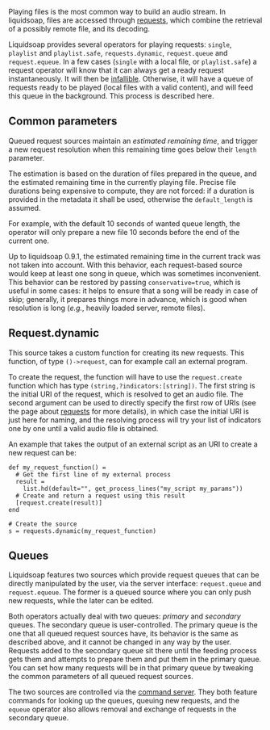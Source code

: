 Playing files is the most common way to build an audio stream.
In liquidsoap, files are accessed through [requests](requests.html),
which combine the retrieval of a possibly remote file, and its
decoding.

Liquidsoap provides several operators for playing requests:
`single`, `playlist` and `playlist.safe`,
`requests.dynamic`, `request.queue` and `request.equeue`.
In a few cases (`single` with a local file,
or `playlist.safe`) a request operator will know
that it can always get a ready request instantaneously.
It will then be [infallible](sources.html).
Otherwise, it will have a queue of requests ready
to be played (local files with a valid content), and will
feed this queue in the background.
This process is described here.

Common parameters
-----------------
Queued request sources maintain an *estimated remaining time*,
and trigger a new request resolution when this remaining time
goes below their `length` parameter.

The estimation is based on the duration of files prepared in the queue,
and the estimated remaining time in the currently playing file.
Precise file durations being expensive to compute, they are not
forced: if a duration is provided in the metadata it shall be used,
otherwise the `default_length` is assumed.

For example, with the default 10 seconds of wanted queue length,
the operator will only prepare a new file 10 seconds before
the end of the current one.

Up to liquidsoap 0.9.1, the estimated remaining time
in the current track was not taken into account.
With this behavior, each request-based source would keep at least
one song in queue, which was sometimes inconvenient.
This behavior can be restored by passing `conservative=true`,
which is useful in some cases:
it helps to ensure that a song will be ready in case of skip;
generally, it prepares things more in advance, which is good when
resolution is long (*e.g.*, heavily loaded server, remote files).

Request.dynamic
---------------
This source takes a custom function for creating its new requests.
This function, of type `()->request`,
can for example call an external program.

To create the request, the function will have 
to use the `request.create` function which has type
`(string,?indicators:[string])`.
The first string is the initial URI of the request, 
which is resolved to get an audio file.
The second argument can be used to directly specify the first row of URIs
(see the page about [requests](requests.html) for more details),
in which case the initial URI is just here for naming,
and the resolving process will try your list of indicators one by one
until a valid audio file is obtained.

An example that takes the output of an external script as an URI
to create a new request can be:
```liquidsoap
def my_request_function() = 
  # Get the first line of my external process
  result =
    list.hd(default="", get_process_lines("my_script my_params"))
  # Create and return a request using this result
  [request.create(result)]
end

# Create the source
s = requests.dynamic(my_request_function)
```

Queues
------
Liquidsoap features two sources which provide request queues that
can be directly manipulated by the user, via the server interface:
`request.queue` and `request.equeue`.
The former is a queued source where you can only push new requests,
while the later can be edited.

Both operators actually deal with two queues: *primary* and *secondary* queues.
The secondary queue is user-controlled.
The primary queue is the one that all queued request sources have,
its behavior is the same as described above, and it cannot be changed
in any way by the user.
Requests added to the secondary queue sit there until
the feeding process gets them and attempts to prepare them
and put them in the primary queue.
You can set how many requests will be in that primary queue
by tweaking the common parameters of all queued request sources.

The two sources are controlled via the [command server](advanced.html).
They both feature commands for looking up the queues,
queuing new requests, and the `equeue` operator also allows
removal and exchange of requests in the secondary queue.


